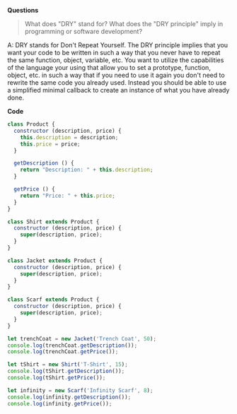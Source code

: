 **Questions**

> What does "DRY" stand for? What does the "DRY principle" imply in programming or software development?

A: DRY stands for Don't Repeat Yourself. The DRY principle implies that you want your code to be written in such a way that you never have to repeat the same function, object, variable, etc. You want to utilize the capabilities of the language your using that allow you to set a prototype, function, object, etc. in such a way that if you need to use it again you don't need to rewrite the same code you already used. Instead you should be able to use a simplified minimal callback to create an instance of what you have already done.

**Code**

```JavaScript
class Product {
  constructor (description, price) {
    this.description = description;
    this.price = price;
  }

  getDescription () {
    return "Description: " + this.description;
  }

  getPrice () {
    return "Price: " + this.price;
  }
}

class Shirt extends Product {
  constructor (description, price) {
    super(description, price);
  }
}

class Jacket extends Product {
  constructor (description, price) {
    super(description, price);
  }
}

class Scarf extends Product {
  constructor (description, price) {
    super(description, price);
  }
}

let trenchCoat = new Jacket('Trench Coat', 50);
console.log(trenchCoat.getDescription());
console.log(trenchCoat.getPrice());

let tShirt = new Shirt('T-Shirt', 15);
console.log(tShirt.getDescription());
console.log(tShirt.getPrice());

let infinity = new Scarf('Infinity Scarf', 8);
console.log(infinity.getDescription());
console.log(infinity.getPrice());
```
